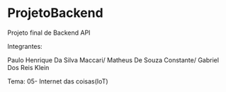 # ProjetoBackend
Projeto final de Backend API

Integrantes:

Paulo Henrique Da Silva Maccari/
Matheus De Souza Constante/
Gabriel Dos Reis Klein


Tema:
05- Internet das coisas(IoT)

